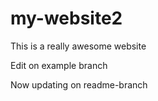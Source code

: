 # my-website2

This is a really awesome website

Edit on example branch

Now updating on readme-branch
